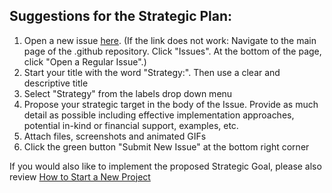 ## Suggestions for the Strategic Plan:
1. Open a new issue [here](https://github.com/moja-global/.github/issues/new). (If the link does not work: Navigate to the main page of the .github repository. Click "Issues". At the bottom of the page, click "Open a Regular Issue".)
1. Start your title with the word "Strategy:". Then use a clear and descriptive title 
1. Select "Strategy" from the labels drop down menu
1. Propose your strategic target in the body of the Issue. Provide as much detail as possible including effective implementation approaches, potential in-kind or financial support, examples, etc. 
1. Attach files, screenshots and animated GIFs
1. Click the green button "Submit New Issue" at the bottom right corner


If you would also like to implement the proposed Strategic Goal, please also review [How to Start a New Project](https://github.com/moja-global/.github/wiki/How-to-Start-a-New-Project)  
